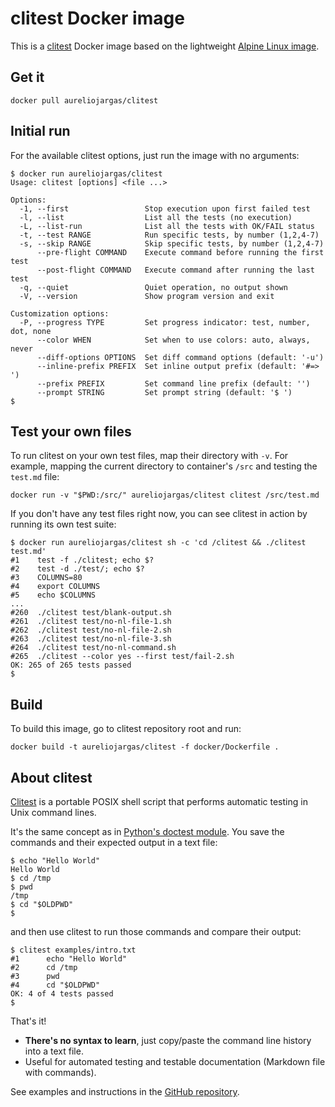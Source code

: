 # clitest Docker image

This is a [clitest](https://github.com/aureliojargas/clitest) Docker image based on the lightweight [Alpine Linux image](https://hub.docker.com/_/alpine/).


## Get it

```
docker pull aureliojargas/clitest
```

## Initial run

For the available clitest options, just run the image with no arguments:

```console
$ docker run aureliojargas/clitest
Usage: clitest [options] <file ...>

Options:
  -1, --first                 Stop execution upon first failed test
  -l, --list                  List all the tests (no execution)
  -L, --list-run              List all the tests with OK/FAIL status
  -t, --test RANGE            Run specific tests, by number (1,2,4-7)
  -s, --skip RANGE            Skip specific tests, by number (1,2,4-7)
      --pre-flight COMMAND    Execute command before running the first test
      --post-flight COMMAND   Execute command after running the last test
  -q, --quiet                 Quiet operation, no output shown
  -V, --version               Show program version and exit

Customization options:
  -P, --progress TYPE         Set progress indicator: test, number, dot, none
      --color WHEN            Set when to use colors: auto, always, never
      --diff-options OPTIONS  Set diff command options (default: '-u')
      --inline-prefix PREFIX  Set inline output prefix (default: '#=> ')
      --prefix PREFIX         Set command line prefix (default: '')
      --prompt STRING         Set prompt string (default: '$ ')
$
```

## Test your own files

To run clitest on your own test files, map their directory with `-v`. For example, mapping the current directory to container's `/src` and testing the `test.md` file:

```
docker run -v "$PWD:/src/" aureliojargas/clitest clitest /src/test.md
```

If you don't have any test files right now, you can see clitest in action by running its own test suite:

```
$ docker run aureliojargas/clitest sh -c 'cd /clitest && ./clitest test.md'
#1    test -f ./clitest; echo $?
#2    test -d ./test/; echo $?
#3    COLUMNS=80
#4    export COLUMNS
#5    echo $COLUMNS
...
#260  ./clitest test/blank-output.sh
#261  ./clitest test/no-nl-file-1.sh
#262  ./clitest test/no-nl-file-2.sh
#263  ./clitest test/no-nl-file-3.sh
#264  ./clitest test/no-nl-command.sh
#265  ./clitest --color yes --first test/fail-2.sh
OK: 265 of 265 tests passed
$
```

## Build

To build this image, go to clitest repository root and run:

```
docker build -t aureliojargas/clitest -f docker/Dockerfile .
```


## About clitest

[Clitest](https://github.com/aureliojargas/clitest) is a portable POSIX shell script that performs automatic testing in Unix command lines.

It's the same concept as in [Python's doctest module](http://en.wikipedia.org/wiki/Doctest). You save the commands and their expected output in a text file:

```
$ echo "Hello World"
Hello World
$ cd /tmp
$ pwd
/tmp
$ cd "$OLDPWD"
$
```

and then use clitest to run those commands and compare their output:

```console
$ clitest examples/intro.txt
#1      echo "Hello World"
#2      cd /tmp
#3      pwd
#4      cd "$OLDPWD"
OK: 4 of 4 tests passed
$
```

That's it!

- **There's no syntax to learn**, just copy/paste the command line history into a text file.
- Useful for automated testing and testable documentation (Markdown file with commands).

See examples and instructions in the [GitHub repository](https://github.com/aureliojargas/clitest).
